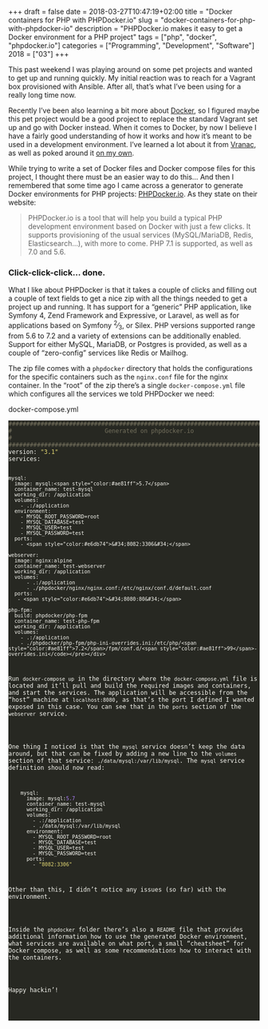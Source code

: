 +++
draft = false
date = 2018-03-27T10:47:19+02:00
title = "Docker containers for PHP with PHPDocker.io"
slug = "docker-containers-for-php-with-phpdocker-io"
description = "PHPDocker.io makes it easy to get a Docker environment for a PHP project"
tags = ["php", "docker", "phpdocker.io"]
categories = ["Programming", "Development", "Software"]
2018 = ["03"]
+++

<p>This past weekend I was playing around on some pet projects and wanted to get up and running quickly. My initial reaction was to reach for a Vagrant box provisioned with Ansible. After all, that&rsquo;s what I&rsquo;ve been using for a really long time now.</p>

<p>Recently I&rsquo;ve been also learning a bit more about <a href="https://www.docker.com/">Docker</a>, so I figured maybe this pet project would be a good project to replace the standard Vagrant set up and go with Docker instead. When it comes to Docker, by now I believe I have a fairly good understanding of how it works and how it&rsquo;s meant to be used in a development environment. I&rsquo;ve learned a lot about it from <a href="http://blog.code4hire.com/">Vranac</a>, as well as poked around it <a href="/blog/docker-nginx-host-not-found-in-upstream-error/">on my own</a>.</p>

<p>While trying to write a set of Docker files and Docker compose files for this project, I thought there must be an easier way to do this&hellip; And then I remembered that some time ago I came across a generator to generate Docker environments for PHP projects: <a href="https://phpdocker.io/">PHPDocker.io</a>. As they state on their website:</p>

<blockquote>
PHPDocker.io is a tool that will help you build a typical PHP development environment based on Docker with just a few clicks. It supports provisioning of the usual services (MySQL/MariaDB, Redis, Elasticsearch...), with more to come. PHP 7.1 is supported, as well as 7.0 and 5.6.
</blockquote>

<h3 id="click-click-click-done">Click-click-click&hellip; done.</h3>

<p>What I like about PHPDocker is that it takes a couple of clicks and filling out a couple of text fields to get a nice zip with all the things needed to get a project up and running. It has support for a &ldquo;generic&rdquo; PHP application, like Symfony 4, Zend Framework and Expressive, or Laravel, as well as for applications based on Symfony <sup>2</sup>&frasl;<sub>3</sub>, or Silex. PHP versions supported range from 5.6 to 7.2 and a variety of extensions can be additionally enabled. Support for either MySQL, MariaDB, or Postgres is provided, as well as a couple of &ldquo;zero-config&rdquo; services like Redis or Mailhog.</p>

<p>The zip file comes with a <code>phpdocker</code> directory that holds the configurations for the specific containers such as the <code>nginx.conf</code> file for the nginx container. In the &ldquo;root&rdquo; of the zip there&rsquo;s a single <code>docker-compose.yml</code> file which configures all the services we told PHPDocker we need:</p>

<p><div class="filename">docker-compose.yml</div></p>
<div class="highlight"><pre style="color:#f8f8f2;background-color:#272822;-moz-tab-size:4;-o-tab-size:4;tab-size:4"><code class="language-yaml" data-lang="yaml"><span style="color:#75715e">###############################################################################</span>
<span style="color:#75715e">#                          Generated on phpdocker.io                          #</span>
<span style="color:#75715e">###############################################################################</span>
version: <span style="color:#e6db74">&#34;3.1&#34;</span>
services:

    mysql:
      image: mysql:<span style="color:#ae81ff">5.7</span>
      container_name: test-mysql
      working_dir: /application
      volumes:
        - .:/application
      environment:
        - MYSQL_ROOT_PASSWORD=root
        - MYSQL_DATABASE=test
        - MYSQL_USER=test
        - MYSQL_PASSWORD=test
      ports:
        - <span style="color:#e6db74">&#34;8082:3306&#34;</span>

    webserver:
      image: nginx:alpine
      container_name: test-webserver
      working_dir: /application
      volumes:
          - .:/application
          - ./phpdocker/nginx/nginx.conf:/etc/nginx/conf.d/default.conf
      ports:
       - <span style="color:#e6db74">&#34;8080:80&#34;</span>

    php-fpm:
      build: phpdocker/php-fpm
      container_name: test-php-fpm
      working_dir: /application
      volumes:
        - .:/application
        - ./phpdocker/php-fpm/php-ini-overrides.ini:/etc/php/<span style="color:#ae81ff">7.2</span>/fpm/conf.d/<span style="color:#ae81ff">99</span>-overrides.ini</code></pre></div>
<p>Run <code>docker-compose up</code> in the directory where the <code>docker-compose.yml</code> file is located and it&rsquo;ll pull and build the required images and containers, and start the services. The application will be accessible from the &ldquo;host&rdquo; machine at <code>localhost:8080</code>, as that&rsquo;s the port I defined I wanted exposed in this case. You can see that in the <code>ports</code> section of the <code>webserver</code> service.</p>

<p>One thing I noticed is that the <code>mysql</code> service doesn&rsquo;t keep the data around, but that can be fixed by adding a new line to the <code>volumes</code> section of that service: <code>./data/mysql:/var/lib/mysql</code>. The <code>mysql</code> service definition should now read:</p>
<div class="highlight"><pre style="color:#f8f8f2;background-color:#272822;-moz-tab-size:4;-o-tab-size:4;tab-size:4"><code class="language-yaml" data-lang="yaml">    mysql:
      image: mysql:<span style="color:#ae81ff">5.7</span>
      container_name: test-mysql
      working_dir: /application
      volumes:
        - .:/application
        - ./data/mysql:/var/lib/mysql
      environment:
        - MYSQL_ROOT_PASSWORD=root
        - MYSQL_DATABASE=test
        - MYSQL_USER=test
        - MYSQL_PASSWORD=test
      ports:
        - <span style="color:#e6db74">&#34;8082:3306&#34;</span></code></pre></div>
<p>Other than this, I didn&rsquo;t notice any issues (so far) with the environment.</p>

<p>Inside the <code>phpdocker</code> folder there&rsquo;s also a <code>README</code> file that provides additional information how to use the generated Docker environment, what services are available on what port, a small &ldquo;cheatsheet&rdquo; for Docker compose, as well as some recommendations how to interact with the containers.</p>

<p>Happy hackin&rsquo;!</p>
